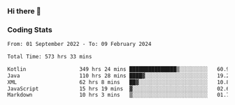 ### Hi there 👋

<!--
**Girrafeec/girrafeec** is a ✨ _special_ ✨ repository because its `README.md` (this file) appears on your GitHub profile.

Here are some ideas to get you started:

- 🔭 I’m currently working on ...
- 🌱 I’m currently learning ...
- 👯 I’m looking to collaborate on ...
- 🤔 I’m looking for help with ...
- 💬 Ask me about ...
- 📫 How to reach me: ...
- 😄 Pronouns: ...
- ⚡ Fun fact: ...
-->

### Coding Stats
<!--START_SECTION:waka-->

```txt
From: 01 September 2022 - To: 09 February 2024

Total Time: 573 hrs 33 mins

Kotlin                 349 hrs 24 mins ███████████████▒░░░░░░░░░   60.92 %
Java                   110 hrs 28 mins ████▓░░░░░░░░░░░░░░░░░░░░   19.26 %
XML                    62 hrs 8 mins   ██▓░░░░░░░░░░░░░░░░░░░░░░   10.84 %
JavaScript             15 hrs 19 mins  ▓░░░░░░░░░░░░░░░░░░░░░░░░   02.67 %
Markdown               10 hrs 3 mins   ▒░░░░░░░░░░░░░░░░░░░░░░░░   01.75 %
```

<!--END_SECTION:waka-->
